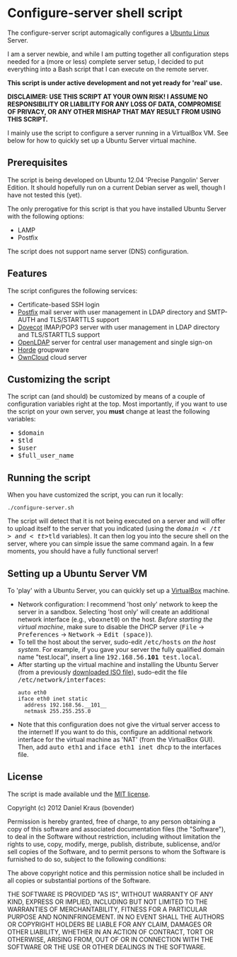 Configure-server shell script
=============================

The configure-server script automagically configures a [Ubuntu
Linux](http://www.ubuntu.com/business/server/overview) Server.

I am a server newbie, and while I am putting together all 
configuration steps needed for a (more or less) complete server setup, 
I decided to put everything into a Bash script that I can execute on 
the remote server.

__This script is under active development and not yet ready for 'real'
use.__

__DISCLAIMER: USE THIS SCRIPT AT YOUR OWN RISK! I ASSUME NO
RESPONSIBILITY OR LIABILITY FOR ANY LOSS OF DATA, COMPROMISE OF
PRIVACY, OR ANY OTHER MISHAP THAT MAY RESULT FROM USING THIS SCRIPT.__

I mainly use the script to configure a server running in a VirtualBox
VM. See below for how to quickly set up a Ubuntu Server virtual
machine.


Prerequisites
-------------

The script is being developed on Ubuntu 12.04 'Precise Pangolin' Server
Edition. It should hopefully run on a current Debian server as well,
though I have not tested this (yet).

The only prerogative for this script is that you have installed Ubuntu
Server with the following options:

- LAMP
- Postfix

The script does not support name server (DNS) configuration.


Features
--------

The script configures the following services:

- Certificate-based SSH login
- [Postfix](http://postfix.org) mail server with user management in LDAP directory and
  SMTP-AUTH and TLS/STARTTLS support
- [Dovecot](http://dovecot.org) IMAP/POP3 server with user management in LDAP directory
  and TLS/STARTTLS support
- [OpenLDAP](http://openldap.org) server for central user management and single sign-on
- [Horde](http://horde.org) groupware
- [OwnCloud](http://owncloud.org) cloud server


Customizing the script
----------------------

The script can (and should) be customized by means of a couple of 
configuration variables right at the top. Most importantly, if you 
want to use the script on your own server, you __must__ change at 
least the following variables:

- <tt>$domain</tt>
- <tt>$tld</tt>
- <tt>$user</tt>
- <tt>$full\_user\_name</tt>


Running the script
------------------

When you have customized the script, you can run it locally:

	./configure-server.sh

The script will detect that it is not being executed on a server and
will offer to upload itself to the server that you indicated (using
the <tt>$domain</tt> and <tt>$tld</tt> variables). It can then log you
into the secure shell on the server, where you can simple issue the
same command again. In a few moments, you should have a fully
functional server!


Setting up a Ubuntu Server VM
-----------------------------

To 'play' with a Ubuntu Server, you can quickly set up a
[VirtualBox](http://www.virtualbox.org) machine.

- Network configuration: I recommend 'host only' network to keep
  the server in a sandbox. Selecting 'host only' will create an
  additional network interface (e.g., <tt>vboxnet0</tt>) on the
  host. _Before starting the virtual machine_, make sure to	disable
  the DHCP server (<tt>File</tt> &rarr; <tt>Preferences</tt>
  &rarr; <tt>Network</tt> &rarr; <tt>Edit (space)</tt>).
- To tell the host about the server, sudo-edit <tt>/etc/hosts</tt>
  _on the host system_. For example, if you gave your server the
  fully qualified domain name "test.local", insert a line
  <tt>192.168.56.__101__ test.local</tt>.
- After starting up the virtual machine and installing the Ubuntu
  Server (from a previously [downloaded ISO
  file](http://www.ubuntu.com/download/server)), sudo-edit the
  file <tt>/etc/network/interfaces</tt>:
  ```
  auto eth0
  iface eth0 inet static
	address 192.168.56.__101__
	netmask 255.255.255.0
  ```
- Note that this configuration does not give the virtual server
  access to the internet! If you want to do this, configure an
  additional network interface for the virtual machine as 'NAT'
  (from the VirtualBox GUI). Then, add <tt>auto eth1</tt> and
  <tt>iface eth1 inet dhcp</tt> to the interfaces file.


License
-------

The script is made available und the [MIT
license](http://opensource.org/licenses/mit-license.php).

Copyright (c) 2012 Daniel Kraus (bovender)

Permission is hereby granted, free of charge, to any person obtaining
a copy of this software and associated documentation files (the
"Software"), to deal in the Software without restriction, including
without limitation the rights to use, copy, modify, merge, publish,
distribute, sublicense, and/or sell copies of the Software, and to
permit persons to whom the Software is furnished to do so, subject to
the following conditions:

The above copyright notice and this permission notice shall be
included in all copies or substantial portions of the Software.

THE SOFTWARE IS PROVIDED "AS IS", WITHOUT WARRANTY OF ANY KIND,
EXPRESS OR IMPLIED, INCLUDING BUT NOT LIMITED TO THE WARRANTIES OF
MERCHANTABILITY, FITNESS FOR A PARTICULAR PURPOSE AND NONINFRINGEMENT.
IN NO EVENT SHALL THE AUTHORS OR COPYRIGHT HOLDERS BE LIABLE FOR ANY
CLAIM, DAMAGES OR OTHER LIABILITY, WHETHER IN AN ACTION OF CONTRACT,
TORT OR OTHERWISE, ARISING FROM, OUT OF OR IN CONNECTION WITH THE
SOFTWARE OR THE USE OR OTHER DEALINGS IN THE SOFTWARE.

<!-- vim:set tw=70 fo=tcroqn flp=\\(^|\\s{-}\\)[-*]\\s* : -->
